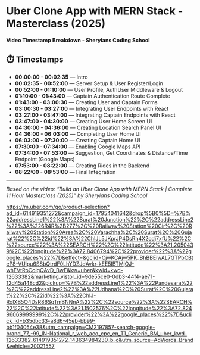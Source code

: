 # Uber Clone App with MERN Stack - Masterclass (2025)

**Video Timestamp Breakdown - Sheryians Coding School**

## ⏱️ Timestamps

- **00:00:00 - 00:02:35** — Intro
- **00:02:35 - 00:52:00** — Server Setup & User Register/Login
- **00:52:00 - 01:10:00** — User Profile, AuthUser Middleware & Logout
- **01:10:00 - 01:43:00** — Captain Authentication Route Complete
- **01:43:00 - 03:00:30** — Creating User and Captain Forms
- **03:00:30 - 03:27:00** — Integrating User Endpoints with React
- **03:27:00 - 03:47:00** — Integrating Captain Endpoints with React
- **03:47:00 - 04:30:00** — Creating User Home Screen UI
- **04:30:00 - 04:36:00** — Creating Location Search Panel UI
- **04:36:00 - 06:03:00** — Completing User Home UI
- **06:03:00 - 07:30:00** — Creating Captain Home UI
- **07:30:00 - 07:34:00** — Enabling Google Maps API
- **07:34:00 - 07:53:00** — Suggestion, Get Coordinates & Distance/Time Endpoint (Google Maps)
- **07:53:00 - 08:22:00** — Creating Rides in the Backend
- **08:22:00 - 08:53:00** — Final Integration

---

_Based on the video: “Build an Uber Clone App with MERN Stack | Complete 11 Hour Masterclass (2025)” by Sheryians Coding School_

https://m.uber.com/go/product-selection?ad_id=614919351272&campaign_id=17954041642&drop%5B0%5D=%7B%22addressLine1%22%3A%22Surat%20Junction%22%2C%22addressLine2%22%3A%226R4R%2B277%2C%20Railway%20Station%20Cir%2C%20Railway%20Station%20Area%2C%20Varachha%2C%20Surat%2C%20Gujarat%22%2C%22id%22%3A%22ChIJL5JKprJP4DsRh4X2cdj7xfU%22%2C%22source%22%3A%22SEARCH%22%2C%22latitude%22%3A21.2050439%2C%22longitude%22%3A72.8406794%2C%22provider%22%3A%22google_places%22%7D&effect=&gclid=CjwKCAjw5PK_BhBBEiwAL7GTPbCBteP8-VUipu6SSbQtrdF0LhYDZJdAvkr-kEE5IBTMjOJ-whEVtRoCoIgQAvD_BwE&kw=uber&kwid=kwd-12633382&marketing_vistor_id=9de55ce0-0db3-44f4-ae71-12d45a148cd2&pickup=%7B%22addressLine1%22%3A%22Pandesara%22%2C%22addressLine2%22%3A%22Udhana%2C%20Surat%2C%20Gujarat%22%2C%22id%22%3A%22ChIJ-RolXB5O4DsR86SqTmBNNnA%22%2C%22source%22%3A%22SEARCH%22%2C%22latitude%22%3A21.1502576%2C%22longitude%22%3A72.82496069999999%2C%22provider%22%3A%22google_places%22%7D&uclick_id=b35dbc33-a8d6-45eb-bb99-bb1f04054e38&utm_campaign=CM2197857-search-google-brand_77_-99_IN-National_r_web_acq_cpc_en_T1_Generic_BM_uber_kwd-12633382_614919351272_143634984230_b_c&utm_source=AdWords_Brand&vehicle=20021557